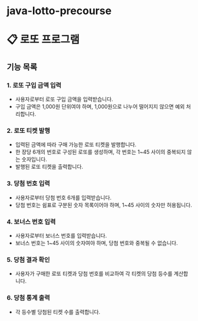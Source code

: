 # java-lotto-precourse

# 📋 로또 프로그램

## 기능 목록

### 1. 로또 구입 금액 입력
- 사용자로부터 로또 구입 금액을 입력받습니다.
- 구입 금액은 1,000원 단위여야 하며, 1,000원으로 나누어 떨어지지 않으면 예외 처리합니다.

### 2. 로또 티켓 발행
- 입력된 금액에 따라 구매 가능한 로또 티켓을 발행합니다.
- 한 장당 6개의 번호로 구성된 로또를 생성하며, 각 번호는 1~45 사이의 중복되지 않는 숫자입니다.
- 발행된 로또 티켓을 출력합니다.

### 3. 당첨 번호 입력
- 사용자로부터 당첨 번호 6개를 입력받습니다.
- 당첨 번호는 쉼표로 구분된 숫자 목록이어야 하며, 1~45 사이의 숫자만 허용됩니다.

### 4. 보너스 번호 입력
- 사용자로부터 보너스 번호를 입력받습니다.
- 보너스 번호는 1~45 사이의 숫자여야 하며, 당첨 번호와 중복될 수 없습니다.

### 5. 당첨 결과 확인
- 사용자가 구매한 로또 티켓과 당첨 번호를 비교하여 각 티켓의 당첨 등수를 계산합니다.

### 6. 당첨 통계 출력
- 각 등수별 당첨된 티켓 수를 출력합니다.
